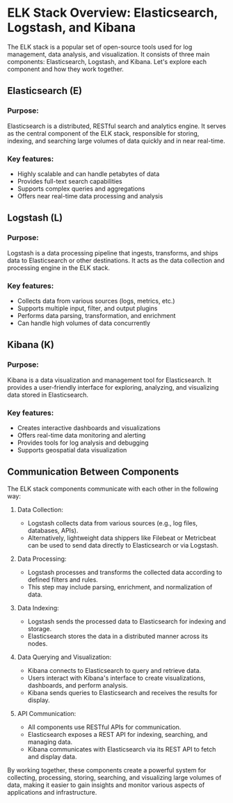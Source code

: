 # ELK Stack Overview: Elasticsearch, Logstash, and Kibana

The ELK stack is a popular set of open-source tools used for log management, data analysis, and visualization. It consists of three main components: Elasticsearch, Logstash, and Kibana. Let's explore each component and how they work together.

## Elasticsearch (E)

### Purpose:
Elasticsearch is a distributed, RESTful search and analytics engine. It serves as the central component of the ELK stack, responsible for storing, indexing, and searching large volumes of data quickly and in near real-time.

### Key features:
- Highly scalable and can handle petabytes of data
- Provides full-text search capabilities
- Supports complex queries and aggregations
- Offers near real-time data processing and analysis

## Logstash (L)

### Purpose:
Logstash is a data processing pipeline that ingests, transforms, and ships data to Elasticsearch or other destinations. It acts as the data collection and processing engine in the ELK stack.

### Key features:
- Collects data from various sources (logs, metrics, etc.)
- Supports multiple input, filter, and output plugins
- Performs data parsing, transformation, and enrichment
- Can handle high volumes of data concurrently

## Kibana (K)

### Purpose:
Kibana is a data visualization and management tool for Elasticsearch. It provides a user-friendly interface for exploring, analyzing, and visualizing data stored in Elasticsearch.

### Key features:
- Creates interactive dashboards and visualizations
- Offers real-time data monitoring and alerting
- Provides tools for log analysis and debugging
- Supports geospatial data visualization

## Communication Between Components

The ELK stack components communicate with each other in the following way:

1. Data Collection:
   - Logstash collects data from various sources (e.g., log files, databases, APIs).
   - Alternatively, lightweight data shippers like Filebeat or Metricbeat can be used to send data directly to Elasticsearch or via Logstash.

2. Data Processing:
   - Logstash processes and transforms the collected data according to defined filters and rules.
   - This step may include parsing, enrichment, and normalization of data.

3. Data Indexing:
   - Logstash sends the processed data to Elasticsearch for indexing and storage.
   - Elasticsearch stores the data in a distributed manner across its nodes.

4. Data Querying and Visualization:
   - Kibana connects to Elasticsearch to query and retrieve data.
   - Users interact with Kibana's interface to create visualizations, dashboards, and perform analysis.
   - Kibana sends queries to Elasticsearch and receives the results for display.

5. API Communication:
   - All components use RESTful APIs for communication.
   - Elasticsearch exposes a REST API for indexing, searching, and managing data.
   - Kibana communicates with Elasticsearch via its REST API to fetch and display data.

By working together, these components create a powerful system for collecting, processing, storing, searching, and visualizing large volumes of data, making it easier to gain insights and monitor various aspects of applications and infrastructure.
